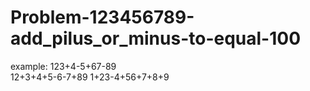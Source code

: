 # Problem-123456789-add_pilus_or_minus-to-equal-100
example: 
123+4-5+67-89   
12+3+4+5-6-7+89
1+23-4+56+7+8+9


